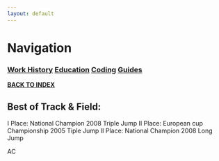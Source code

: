 ```yaml
---
layout: default
---
```


# Navigation<br>
### **[Work History](WorkHistory.md)   [Education](Education.md)   [Coding](Coding.md)   [Guides](Guides.md)**<br>

**[BACK TO INDEX](index.md)**





## Best of Track & Field:<br>
I Place: National Champion 2008 Triple Jump
II Place: European cup Championship 2005 Tiple Jump
II Place: National Champion 2008 Long Jump



AC
